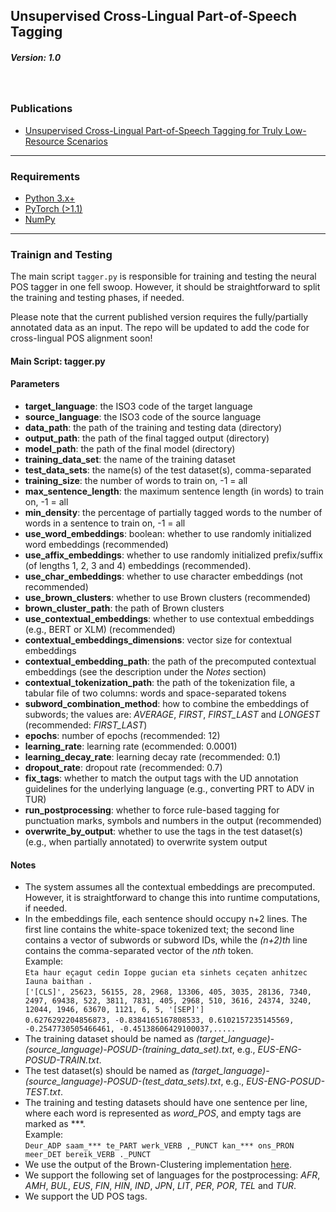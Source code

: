 ##  Unsupervised Cross-Lingual Part-of-Speech Tagging ##
##### Version: 1.0
<br/>

### Publications

- [Unsupervised Cross-Lingual Part-of-Speech Tagging for Truly Low-Resource Scenarios](https://www.aclweb.org/anthology/2020.emnlp-main.391.pdf "Unsupervised Cross-Lingual Part-of-Speech Tagging for Truly Low-Resource Scenarios")

---

### Requirements

- [Python 3.x+](https://www.python.org/downloads/ "Python 3.x+")
- [PyTorch (>1.1)]( https://pytorch.org/get-started/locally/ "PyTorch (>1.1)")
- [NumPy](https://numpy.org/ "NumPy")

---

### Trainign and Testing

The main script `tagger.py` is responsible for training and testing the neural POS tagger in one fell swoop. However, it should be straightforward to split the training and testing phases, if needed.

Please note that the current published version requires the fully/partially annotated data as an input. The repo will be updated to add the code for cross-lingual POS alignment soon!
<br/>

#### Main Script: tagger.py

#### Parameters
-  **target_language**: the ISO3 code of the target language
-  **source_language**: the ISO3 code of the source language
- **data_path**: the path of the training and testing data (directory)
- **output_path**: the path of the final tagged output (directory)
- **model_path**: the path of the final model (directory)
- **training_data_set**: the name of the training dataset
- **test_data_sets**: the name(s) of the test dataset(s), comma-separated
- **training_size**: the number of words to train on, -1 = all
- **max_sentence_length**: the maximum sentence length (in words) to train on, -1 = all
- **min_density**: the percentage of partially tagged words to the number of words in a sentence to train on, -1 = all
- **use_word_embeddings**: boolean: whether to use randomly initialized word  embeddings (recommended)
- **use_affix_embeddings**: whether to use randomly initialized prefix/suffix (of lengths 1, 2, 3 and 4) embeddings (recommended).
- **use_char_embeddings**: whether to use character embeddings (not recommended)
- **use_brown_clusters**: whether to use Brown clusters (recommended)
- **brown_cluster_path**: the path of Brown clusters
- **use_contextual_embeddings**: whether to use contextual embeddings (e.g., BERT or XLM) (recommended)
- **contextual_embeddings_dimensions**: vector size for contextual embeddings
- **contextual_embedding_path**: the path of the precomputed contextual embeddings (see the description under the *Notes* section)
- **contextual_tokenization_path**: the path of the tokenization file, a tabular file of two columns: words and space-separated tokens
- **subword_combination_method**: how to combine the embeddings of subwords; the values are: *AVERAGE*, *FIRST*, *FIRST_LAST* and *LONGEST* (recommended: *FIRST_LAST*)
- **epochs**: number of epochs (recommended: 12)
- **learning_rate**: learning rate (ecommended: 0.0001)
- **learning_decay_rate**: learning decay rate (recommended: 0.1)
- **dropout_rate**: dropout rate (recommended: 0.7)
- **fix_tags**: whether to match the output tags with the UD annotation guidelines for the underlying language (e.g., converting PRT to ADV in TUR)
- **run_postprocessing**: whether to force rule-based tagging for punctuation marks, symbols and numbers in the output (recommended)
- **overwrite_by_output**: whether to  use the tags in the test dataset(s) (e.g., when partially annotated) to overwrite system output

#### Notes
- The system assumes all the contextual embeddings are precomputed. However, it is straightforward to change this into runtime computations, if needed.
- In the embeddings file, each sentence should occupy n+2 lines. The first line contains the white-space tokenized text; the second line contains a vector of subwords or subword IDs, while the *(n+2)th* line contains the comma-separated vector of the *nth* token.  
Example:  
`Eta haur eçagut cedin Ioppe gucian eta sinhets ceçaten anhitzec Iauna baithan .`  
`['[CLS]', 25623, 56155, 28, 2968, 13306, 405, 3035, 28136, 7340, 2497, 69438, 522, 3811, 7831, 405, 2968, 510, 3616, 24374, 3240, 12044, 1946, 63670, 1121, 6, 5, '[SEP]']`  
`0.6276292204856873, -0.8384165167808533, 0.6102157235145569, -0.2547730505466461, -0.45138606429100037,.....`  
- The training dataset should be named as *(target_language)-(source_language)-POSUD-(training_data_set).txt*, e.g., *EUS-ENG-POSUD-TRAIN.txt*.
- The test dataset(s) should be named as  *(target_language)-(source_language)-POSUD-(test_data_sets).txt*, e.g., *EUS-ENG-POSUD-TEST.txt*.
- The training and testing datasets should have one sentence per line, where each word is represented as *word_POS*, and empty tags are marked as \*\*\*.  
Example:  
`Deur_ADP saam_*** te_PART werk_VERB ,_PUNCT kan_*** ons_PRON meer_DET bereik_VERB ._PUNCT`
- We use the output of the Brown-Clustering implementation [here](http://https://github.com/percyliang/brown-cluster "here").
- We support the following set of languages for the postprocessing: *AFR*, *AMH*, *BUL*, *EUS*, *FIN*, *HIN*, *IND*, *JPN*, *LIT*, *PER*, *POR*, *TEL* and *TUR*.
- We support the UD POS tags.

 
